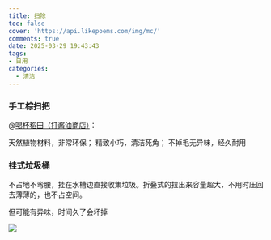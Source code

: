 ```yaml
---
title: 扫除
toc: false
cover: 'https://api.likepoems.com/img/mc/'
comments: true
date: 2025-03-29 19:43:43
tags:
- 日用
categories:
  - 清洁
---
```


### 手工棕扫把

@[喝杯稻田（打酱油商店）](https://www.xiaohongshu.com/discovery/item/657d66dd000000000700aeb7?source=webshare&xhsshare=pc_web&xsec_token=ABTKGbEOIyQZL6R-tgyRXn5w_HgmF9N70U_JLeTJPWr7s=&xsec_source=pc_share)：

天然植物材料，非常环保； 精致小巧，清洁死角； 不掉毛无异味，经久耐用

### 挂式垃圾桶

不占地不弯腰，挂在水槽边直接收集垃圾。折叠式的拉出来容量超大，不用时压回去薄薄的，也不占空间。

但可能有异味，时间久了会坏掉

![](https://pic4.zhimg.com/v2-f707151a0d53a94224a22925ea3b57fa.jpg)
